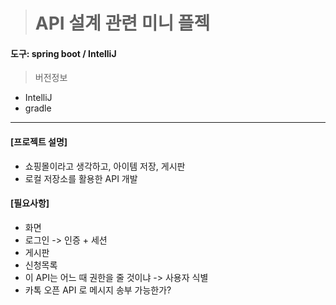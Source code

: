 
> # API 설계 관련 미니 플젝 

#### 도구: spring boot / IntelliJ 
> 버전정보
* IntelliJ 
* gradle
___

#### [프로젝트 설명]
* 쇼핑몰이라고 생각하고, 아이템 저장, 게시판
* 로컬 저장소를 활용한 API 개발

#### [필요사항]
* 화면
* 로그인 -> 인증 + 세션
* 게시판
* 신청목록
* 이 API는 어느 때 권한을 줄 것이냐 -> 사용자 식별
* 카톡 오픈 API 로 메시지 송부 가능한가?
